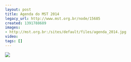 ```yaml
---
layout: post
title: Agenda do MST 2014
legacy_url: http://www.mst.org.br/node/15685
created: 1391788689
images:
- http://mst.org.br:/sites/default/files/agenda_2014.jpg
video: 
tags: []
---
```



![](/sites/default/files/agenda_2014.jpg)
